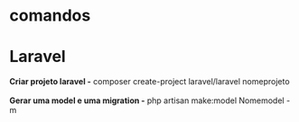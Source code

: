 # comandos
<h1> Laravel </h1>
<strong> Criar projeto laravel -</strong>
  composer create-project laravel/laravel nomeprojeto
 <br>
 <br>
<strong> Gerar uma model e uma migration -</strong>
php artisan make:model Nomemodel -m
